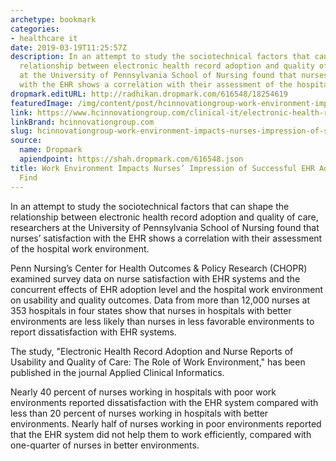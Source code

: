 ```yaml
---
archetype: bookmark
categories:
- healthcare it
date: 2019-03-19T11:25:57Z
description: In an attempt to study the sociotechnical factors that can shape the
  relationship between electronic health record adoption and quality of care, researchers
  at the University of Pennsylvania School of Nursing found that nurses’ satisfaction
  with the EHR shows a correlation with their assessment of the hospital work environment.
dropmark.editURL: http://radhikan.dropmark.com/616548/18254619
featuredImage: /img/content/post/hcinnovationgroup-work-environment-impacts-nurses-impression-of-successful-ehr-adoption-researchers-find.jpg
link: https://www.hcinnovationgroup.com/clinical-it/electronic-health-record-electronic-medical-record-ehr-emr/news/21072436/work-environment-impacts-nurses-impression-of-successful-ehr-adoption-researchers-find
linkBrand: hcinnovationgroup.com
slug: hcinnovationgroup-work-environment-impacts-nurses-impression-of-successful-ehr-adoption-researchers-find
source:
  name: Dropmark
  apiendpoint: https://shah.dropmark.com/616548.json
title: Work Environment Impacts Nurses’ Impression of Successful EHR Adoption, Researchers
  Find
---
```

In an attempt to study the sociotechnical factors that can shape the relationship between electronic health record adoption and quality of care, researchers at the University of Pennsylvania School of Nursing found that nurses’ satisfaction with the EHR shows a correlation with their assessment of the hospital work environment.

Penn Nursing’s Center for Health Outcomes & Policy Research (CHOPR) examined survey data on nurse satisfaction with EHR systems and the concurrent effects of EHR adoption level and the hospital work environment on usability and quality outcomes. Data from more than 12,000 nurses at 353 hospitals in four states show that nurses in hospitals with better environments are less likely than nurses in less favorable environments to report dissatisfaction with EHR systems.

The study, "Electronic Health Record Adoption and Nurse Reports of Usability and Quality of Care: The Role of Work Environment," has been published in the journal Applied Clinical Informatics.

Nearly 40 percent of nurses working in hospitals with poor work environments reported dissatisfaction with the EHR system compared with less than 20 percent of nurses working in hospitals with better environments. Nearly half of nurses working in poor environments reported that the EHR system did not help them to work efficiently, compared with one-quarter of nurses in better environments.


